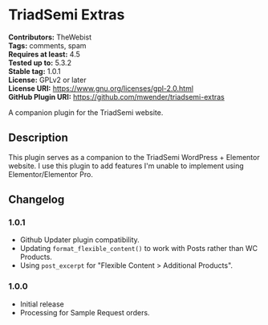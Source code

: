 # TriadSemi Extras #
**Contributors:** TheWebist  
**Tags:** comments, spam  
**Requires at least:** 4.5  
**Tested up to:** 5.3.2  
**Stable tag:** 1.0.1  
**License:** GPLv2 or later  
**License URI:** https://www.gnu.org/licenses/gpl-2.0.html  
**GitHub Plugin URI:** https://github.com/mwender/triadsemi-extras  

A companion plugin for the TriadSemi website.

## Description ##

This plugin serves as a companion to the TriadSemi WordPress + Elementor website. I use this plugin to add features I'm unable to implement using Elementor/Elementor Pro.

## Changelog ##

### 1.0.1 ###
* Github Updater plugin compatibility.
* Updating `format_flexible_content()` to work with Posts rather than WC Products.
* Using `post_excerpt` for "Flexible Content &gt; Additional Products".

### 1.0.0 ###
* Initial release
* Processing for Sample Request orders.